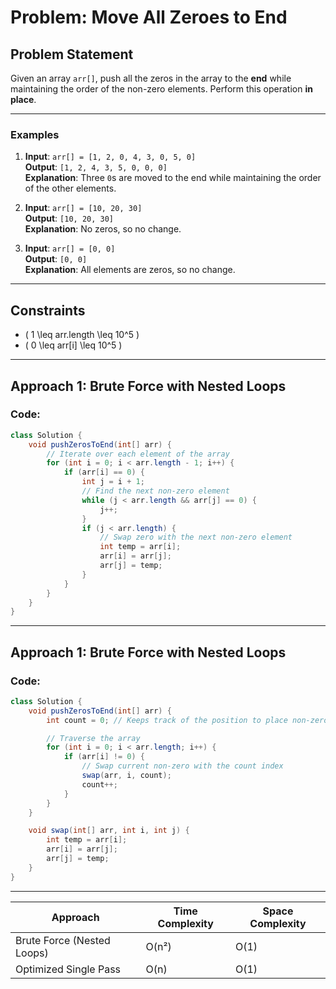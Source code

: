 # Problem: Move All Zeroes to End

## Problem Statement

Given an array `arr[]`, push all the zeros in the array to the **end** while maintaining the order of the non-zero elements. Perform this operation **in place**.

---

### Examples

1. **Input**: `arr[] = [1, 2, 0, 4, 3, 0, 5, 0]`  
   **Output**: `[1, 2, 4, 3, 5, 0, 0, 0]`  
   **Explanation**: Three `0`s are moved to the end while maintaining the order of the other elements.

2. **Input**: `arr[] = [10, 20, 30]`  
   **Output**: `[10, 20, 30]`  
   **Explanation**: No zeros, so no change.

3. **Input**: `arr[] = [0, 0]`  
   **Output**: `[0, 0]`  
   **Explanation**: All elements are zeros, so no change.

---

## Constraints
- \( 1 \leq arr.length \leq 10^5 \)
- \( 0 \leq arr[i] \leq 10^5 \)


---

## Approach 1: Brute Force with Nested Loops

### Code:
```java
class Solution {
    void pushZerosToEnd(int[] arr) {
        // Iterate over each element of the array
        for (int i = 0; i < arr.length - 1; i++) {
            if (arr[i] == 0) {
                int j = i + 1;
                // Find the next non-zero element
                while (j < arr.length && arr[j] == 0) {
                    j++;
                }
                if (j < arr.length) {
                    // Swap zero with the next non-zero element
                    int temp = arr[i];
                    arr[i] = arr[j];
                    arr[j] = temp;
                }
            }
        }
    }
}

```
---
## Approach 1: Brute Force with Nested Loops

### Code:
```java
class Solution {
    void pushZerosToEnd(int[] arr) {
        int count = 0; // Keeps track of the position to place non-zero elements

        // Traverse the array
        for (int i = 0; i < arr.length; i++) {
            if (arr[i] != 0) {
                // Swap current non-zero with the count index
                swap(arr, i, count);
                count++;
            }
        }
    }

    void swap(int[] arr, int i, int j) {
        int temp = arr[i];
        arr[i] = arr[j];
        arr[j] = temp;
    }
}

```
---
| **Approach**               | **Time Complexity** | **Space Complexity** |
|----------------------------|----------------------|-----------------------|
| Brute Force (Nested Loops) | O(n²)               | O(1)                  |
| Optimized Single Pass       | O(n)                | O(1)                  |
